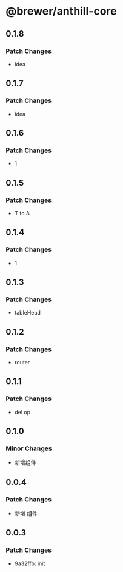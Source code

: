 # @brewer/anthill-core

## 0.1.8

### Patch Changes

- idea

## 0.1.7

### Patch Changes

- idea

## 0.1.6

### Patch Changes

- 1

## 0.1.5

### Patch Changes

- T to A

## 0.1.4

### Patch Changes

- 1

## 0.1.3

### Patch Changes

- tableHead

## 0.1.2

### Patch Changes

- router

## 0.1.1

### Patch Changes

- del op

## 0.1.0

### Minor Changes

- 新增组件

## 0.0.4

### Patch Changes

- 新增 组件

## 0.0.3

### Patch Changes

- 9a32ffb: init
